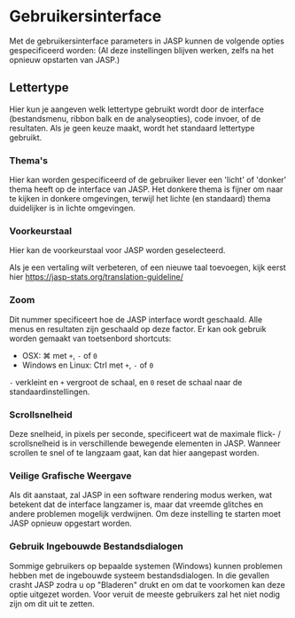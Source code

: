 Gebruikersinterface
=========

Met de gebruikersinterface parameters in JASP kunnen de volgende opties gespecificeerd worden:
(Al deze instellingen blijven werken, zelfs na het opnieuw opstarten van JASP.)

## Lettertype
Hier kun je aangeven welk lettertype gebruikt wordt door de interface (bestandsmenu, ribbon balk en de analyseopties), code invoer, of de resultaten. Als je geen keuze maakt, wordt het standaard lettertype gebruikt.

### Thema's
Hier kan worden gespecificeerd of de gebruiker liever een 'licht' of 'donker' thema heeft op de interface van JASP. Het donkere thema is fijner om naar te kijken in donkere omgevingen, terwijl het lichte (en standaard) thema duidelijker is in lichte omgevingen. 

### Voorkeurstaal
Hier kan de voorkeurstaal voor JASP worden geselecteerd. 

Als je een vertaling wilt verbeteren, of een nieuwe taal toevoegen, kijk eerst hier https://jasp-stats.org/translation-guideline/

### Zoom
Dit nummer specificeert hoe de JASP interface wordt geschaald. 
Alle menus en resultaten zijn geschaald op deze factor.
Er kan ook gebruik worden gemaakt van toetsenbord shortcuts:
- OSX:   &#8984; met `+`, `-` of `0`
- Windows en Linux: Ctrl met `+`, `-` of `0`

`-` verkleint en `+` vergroot de schaal, en `0` reset de schaal naar de standaardinstellingen. 

### Scrollsnelheid
Deze snelheid, in pixels per seconde, specificeert wat de maximale flick- / scrollsnelheid is in verschillende bewegende elementen in JASP. 
Wanneer scrollen te snel of te langzaam gaat, kan dat hier aangepast worden. 

### Veilige Grafische Weergave
Als dit aanstaat, zal JASP in een software rendering modus werken, wat betekent dat de interface langzamer is, maar dat vreemde glitches en andere problemen mogelijk verdwijnen. Om deze instelling te starten moet JASP opnieuw opgestart worden. 

### Gebruik Ingebouwde Bestandsdialogen
Sommige gebruikers op bepaalde systemen (Windows) kunnen problemen hebben met de ingebouwde systeem bestandsdialogen.
In die gevallen crasht JASP zodra u op "Bladeren" drukt en om dat te voorkomen kan deze optie uitgezet worden.
Voor veruit de meeste gebruikers zal het niet nodig zijn om dit uit te zetten.
